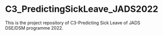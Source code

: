 # C3_PredictingSickLeave_JADS2022
This is the project repository of C3-Predicting Sick Leave of JADS DSE/DSM programme 2022. 
